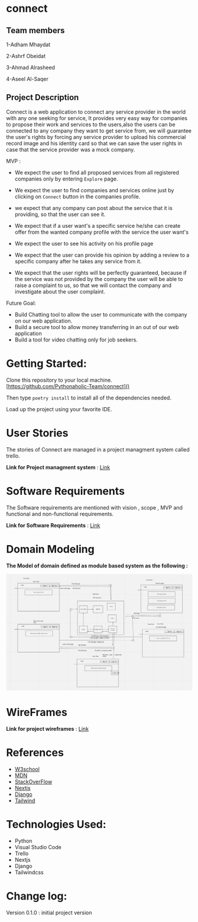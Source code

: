 # connect
## Team members
1-Adham Mhaydat

2-Ashrf Obeidat

3-Ahmad Alrasheed

4-Aseel Al-Saqer

## Project Description

Connect is a web application to connect any service provider in the world with any one seeking for service, It provides 
very easy way for companies to propose their work and services to the users,also the users can be connected to any company
they want to get service from, we will guarantee the user's rights by forcing any service provider to upload his commercial record image and his identity card so that we can save the user rights in case that the service provider was a mock company.


MVP : 

* We expect the user to find all proposed services from all registered companies only by entering `Explore` page.

* We expect the user to find companies and services online just by clicking on `Connect` button in the companies profile.

* we expect that any company can post about the service that it is providing, so that the user can see it.

* We expect that if a user want's a specific service he/she can create offer from the wanted company profile with the service the user want's

* We expect the user to see his activity on his profile page

* We expect that the user can provide his opinion by adding a review to a specific company after he takes any service from it.

* We expect that the user rights will be perfectly guaranteed, because if the service was not provided by the company the user will be able to raise a complaint to us, so that we will contact the company and investigate about the user complaint.

Future Goal:

* Build Chatting tool to allow the user to communicate with the company on our web application.
* Build a secure tool to allow money transferring in an out of our web application
* Build a tool for video chatting only for job seekers.

# Getting Started:

Clone this repository to your local machine. [https://github.com/Pythonaholic-Team/connect]()

Then type `poetry install` to install all of the dependencies needed.

Load up the project using your favorite IDE.

# User Stories

The stories of Connect are managed in a project managment system called trello.

**Link for Project managment system** : [Link](https://trello.com/b/3Xk9LJrl/pythonaholic)

# Software Requirements

The Software requirements are mentioned with vision , scope , MVP and functional and non-functional requirements.

**Link for Software Requirements** : [Link](requirements.md)

# Domain Modeling

**The Model of domain defined as module based system as the following :**


![Domain Model](assets/domainmodeling.png)

# WireFrames

**Link for project wireframes** : [Link](wireframes.md)

# References
* [W3school](https://www.w3schools.com/)
* [MDN](https://developer.mozilla.org/en-US/)
* [StackOverFlow](https://stackoverflow.com/)
* [Nextjs](https://nextjs.org/docs/getting-started)
* [Django](https://docs.djangoproject.com/en/4.0/)
* [Tailwind](https://tailwindui.com/documentation)


# Technologies Used:
* Python
* Visual Studio Code 
* Trello
* Nextjs
* Django 
* Tailwindcss
# Change log:

Version 0.1.0 : initial project version
